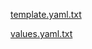 [template.yaml.txt](https://github.com/user-attachments/files/18134372/template.yaml.txt)

[values.yaml.txt](https://github.com/user-attachments/files/18134373/values.yaml.txt)
